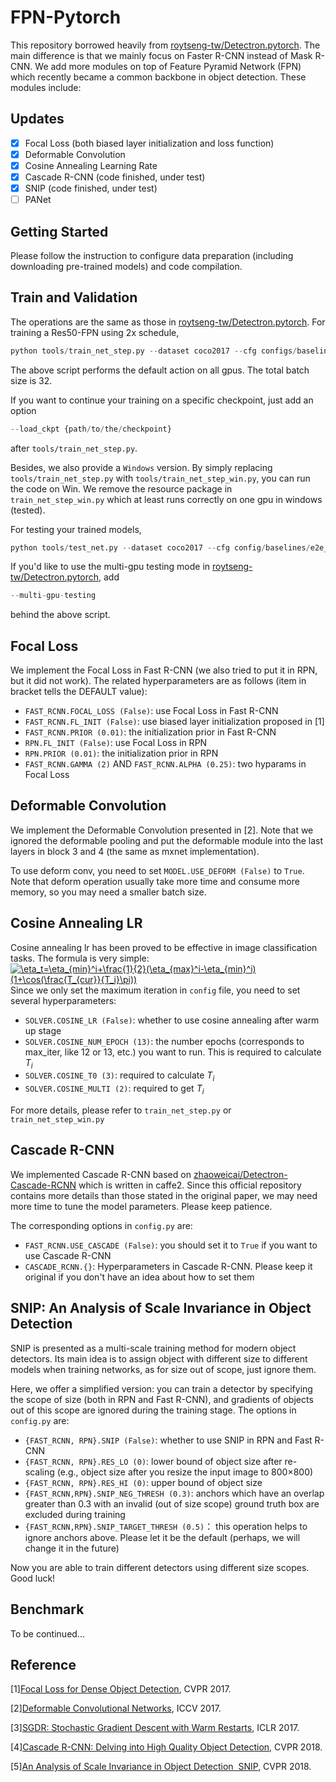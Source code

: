# FPN-Pytorch

This repository borrowed heavily from [roytseng-tw/Detectron.pytorch](https://github.com/roytseng-tw/Detectron.pytorch). The main difference is that we mainly focus on Faster R-CNN instead of Mask R-CNN. We add more modules on top of Feature Pyramid Network (FPN) which recently became a common backbone in object detection. These modules include:

## Updates
- [x] Focal Loss (both biased layer initialization and loss function)
- [x] Deformable Convolution
- [x] Cosine Annealing Learning Rate
- [x] Cascade R-CNN (code finished, under test)
- [x] SNIP (code finished, under test)
- [ ] PANet

## Getting Started
Please follow the instruction to configure data preparation (including downloading pre-trained models) and code compilation.

## Train and Validation
The operations are the same as those in [roytseng-tw/Detectron.pytorch](https://github.com/roytseng-tw/Detectron.pytorch).
For training a Res50-FPN using 2x schedule,
```python
python tools/train_net_step.py --dataset coco2017 --cfg configs/baselines/e2e_faster_rcnn_R-50-FPN_2x.yaml --bs 32
```
The above script performs the default action on all gpus. The total batch size is 32.

If you want to continue your training on a specific checkpoint, just add an option
```python
--load_ckpt {path/to/the/checkpoint}
```
after `tools/train_net_step.py`.

Besides, we also provide a `Windows` version. By simply replacing `tools/train_net_step.py` with `tools/train_net_step_win.py`, you can run the code on Win. We remove the resource package in `train_net_step_win.py` which at least runs correctly on one gpu in windows (tested).

For testing your trained models,
```python
python tools/test_net.py --dataset coco2017 --cfg config/baselines/e2e_faster_rcnn_R-50-FPN_2x.yaml --load_ckpt {path/to/your/checkpoint}
```
If you'd like to use the multi-gpu testing mode in [roytseng-tw/Detectron.pytorch](https://github.com/roytseng-tw/Detectron.pytorch), add 
```python
--multi-gpu-testing
```
behind the above script.

## Focal Loss
We implement the Focal Loss in Fast R-CNN (we also tried to put it in RPN, but it did not work). The related hyperparameters are as follows (item in bracket tells the DEFAULT value):

- `FAST_RCNN.FOCAL_LOSS (False)`: use Focal Loss in Fast R-CNN
- `FAST_RCNN.FL_INIT (False)`: use biased layer initialization proposed in [1]
- `FAST_RCNN.PRIOR (0.01)`: the initialization prior in Fast R-CNN
- `RPN.FL_INIT (False)`: use Focal Loss in RPN
- `RPN.PRIOR (0.01)`: the initialization prior in RPN
- `FAST_RCNN.GAMMA (2)` AND `FAST_RCNN.ALPHA (0.25)`: two hyparams in Focal Loss

## Deformable Convolution
We implement the Deformable Convolution presented in [2]. Note that we ignored the deformable pooling and put the deformable module into the last layers in block 3 and 4 (the same as mxnet implementation).

To use deform conv, you need to set `MODEL.USE_DEFORM (False)` to `True`. Note that deform operation usually take more time and consume more memory, so you may need a smaller batch size.

## Cosine Annealing LR
Cosine annealing lr has been proved to be effective in image classification tasks. The formula is very simple:
<a href="https://www.codecogs.com/eqnedit.php?latex=\eta_t=\eta_{min}^i&plus;\frac{1}{2}(\eta_{max}^i-\eta_{min}^i)(1&plus;\cos(\frac{T_{cur}}{T_i}\pi))" target="_blank"><img src="https://latex.codecogs.com/gif.latex?\eta_t=\eta_{min}^i&plus;\frac{1}{2}(\eta_{max}^i-\eta_{min}^i)(1&plus;\cos(\frac{T_{cur}}{T_i}\pi))" title="\eta_t=\eta_{min}^i+\frac{1}{2}(\eta_{max}^i-\eta_{min}^i)(1+\cos(\frac{T_{cur}}{T_i}\pi))" /></a>
Since we only set the maximum iteration in `config` file, you need to set several hyperparameters:

- `SOLVER.COSINE_LR (False)`: whether to use cosine annealing after warm up stage
- `SOLVER.COSINE_NUM_EPOCH (13)`: the number epochs (corresponds to max_iter, like 12 or 13, etc.) you want to run. This is required to calculate $T_i$
- `SOLVER.COSINE_T0 (3)`: required to calculate $T_i$
- `SOLVER.COSINE_MULTI (2)`: required to get $T_i$

For more details, please refer to `train_net_step.py` or `train_net_step_win.py`

## Cascade R-CNN
We implemented Cascade R-CNN based on [zhaoweicai/Detectron-Cascade-RCNN](https://github.com/zhaoweicai/Detectron-Cascade-RCNN) which is written in caffe2. Since this official repository contains more details than those stated in the original paper, we may need more time to tune the model parameters. Please keep patience.

The corresponding options in `config.py` are:

- `FAST_RCNN.USE_CASCADE (False)`:  you should set it to `True` if you want to use Cascade R-CNN
- `CASCADE_RCNN.{}`: Hyperparameters in Cascade R-CNN. Please keep it original if you don't have an idea about how to set them

## SNIP: An Analysis of Scale Invariance in Object Detection
SNIP is presented as a multi-scale training method for modern object detectors. Its main idea is to assign object with different size to different models when training networks, as for size out of scope, just ignore them. 

Here, we offer a simplified version: you can train a detector by specifying the scope of size (both in RPN and Fast R-CNN), and gradients of objects out of this scope are ignored during the training stage. The options in `config.py` are:

- `{FAST_RCNN, RPN}.SNIP (False)`: whether to use SNIP in RPN and Fast R-CNN
- `{FAST_RCNN, RPN}.RES_LO (0)`: lower bound of object size after re-scaling (e.g., object size after you resize the input image to 800$\times$800)
- `{FAST_RCNN, RPN}.RES_HI (0)`: upper bound of object size
- `{FAST_RCNN,RPN}.SNIP_NEG_THRESH (0.3)`:  anchors which have an overlap greater than 0.3 with an invalid (out of size scope) ground truth box are excluded during training
- `{FAST_RCNN,RPN}.SNIP_TARGET_THRESH (0.5)`： this operation helps to ignore anchors above. Please let it be the default (perhaps, we will change it in the future)

Now you are able to train different detectors using different size scopes. Good luck!

## Benchmark

To be continued...

## Reference
[1][Focal Loss for Dense Object Detection](https://arxiv.org/abs/1708.02002), CVPR 2017.

[2][Deformable Convolutional Networks](http://openaccess.thecvf.com/content_ICCV_2017/papers/Dai_Deformable_Convolutional_Networks_ICCV_2017_paper.pdf), ICCV 2017.

[3][SGDR: Stochastic Gradient Descent with Warm Restarts](https://arxiv.org/abs/1608.03983), ICLR 2017.

[4][Cascade R-CNN: Delving into High Quality Object Detection](https://arxiv.org/abs/1712.00726), CVPR 2018.

[5][An Analysis of Scale Invariance in Object Detection ­ SNIP](http://openaccess.thecvf.com/content_cvpr_2018/papers/Singh_An_Analysis_of_CVPR_2018_paper.pdf), CVPR 2018.